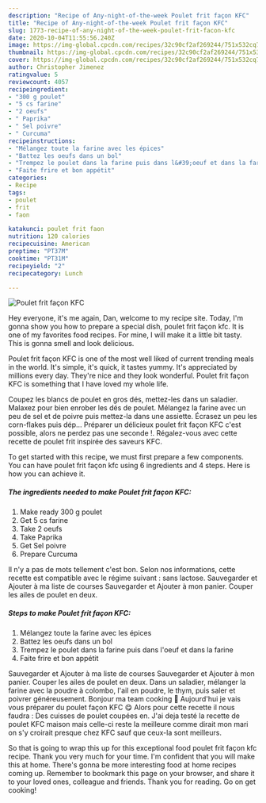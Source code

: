 ```yaml
---
description: "Recipe of Any-night-of-the-week Poulet frit façon KFC"
title: "Recipe of Any-night-of-the-week Poulet frit façon KFC"
slug: 1773-recipe-of-any-night-of-the-week-poulet-frit-facon-kfc
date: 2020-10-04T11:55:56.240Z
image: https://img-global.cpcdn.com/recipes/32c90cf2af269244/751x532cq70/poulet-frit-facon-kfc-photo-principale-de-la-recette.jpg
thumbnail: https://img-global.cpcdn.com/recipes/32c90cf2af269244/751x532cq70/poulet-frit-facon-kfc-photo-principale-de-la-recette.jpg
cover: https://img-global.cpcdn.com/recipes/32c90cf2af269244/751x532cq70/poulet-frit-facon-kfc-photo-principale-de-la-recette.jpg
author: Christopher Jimenez
ratingvalue: 5
reviewcount: 4057
recipeingredient:
- "300 g poulet"
- "5 cs farine"
- "2 oeufs"
- " Paprika"
- " Sel poivre"
- " Curcuma"
recipeinstructions:
- "Mélangez toute la farine avec les épices"
- "Battez les oeufs dans un bol"
- "Trempez le poulet dans la farine puis dans l&#39;oeuf et dans la farine"
- "Faite frire et bon appétit"
categories:
- Recipe
tags:
- poulet
- frit
- faon

katakunci: poulet frit faon 
nutrition: 120 calories
recipecuisine: American
preptime: "PT37M"
cooktime: "PT31M"
recipeyield: "2"
recipecategory: Lunch

---
```



![Poulet frit façon KFC](https://img-global.cpcdn.com/recipes/32c90cf2af269244/751x532cq70/poulet-frit-facon-kfc-photo-principale-de-la-recette.jpg)

Hey everyone, it's me again, Dan, welcome to my recipe site. Today, I'm gonna show you how to prepare a special dish, poulet frit façon kfc. It is one of my favorites food recipes. For mine, I will make it a little bit tasty. This is gonna smell and look delicious.

Poulet frit façon KFC is one of the most well liked of current trending meals in the world. It's simple, it's quick, it tastes yummy. It's appreciated by millions every day. They're nice and they look wonderful. Poulet frit façon KFC is something that I have loved my whole life.

Coupez les blancs de poulet en gros dés, mettez-les dans un saladier. Malaxez pour bien enrober les dés de poulet. Mélangez la farine avec un peu de sel et de poivre puis mettez-la dans une assiette. Écrasez un peu les corn-flakes puis dép… Préparer un délicieux poulet frit façon KFC c&#39;est possible, alors ne perdez pas une seconde !. Régalez-vous avec cette recette de poulet frit inspirée des saveurs KFC.


To get started with this recipe, we must first prepare a few components. You can have poulet frit façon kfc using 6 ingredients and 4 steps. Here is how you can achieve it.

<!--inarticleads1-->

##### The ingredients needed to make Poulet frit façon KFC:

1. Make ready 300 g poulet
1. Get 5 cs farine
1. Take 2 oeufs
1. Take  Paprika
1. Get  Sel poivre
1. Prepare  Curcuma


Il n&#39;y a pas de mots tellement c&#39;est bon. Selon nos informations, cette recette est compatible avec le régime suivant : sans lactose. Sauvegarder et Ajouter à ma liste de courses Sauvegarder et Ajouter à mon panier. Couper les ailes de poulet en deux. 

<!--inarticleads2-->

##### Steps to make Poulet frit façon KFC:

1. Mélangez toute la farine avec les épices
1. Battez les oeufs dans un bol
1. Trempez le poulet dans la farine puis dans l&#39;oeuf et dans la farine
1. Faite frire et bon appétit


Sauvegarder et Ajouter à ma liste de courses Sauvegarder et Ajouter à mon panier. Couper les ailes de poulet en deux. Dans un saladier, mélanger la farine avec la poudre à colombo, l&#39;ail en poudre, le thym, puis saler et poivrer généreusement. Bonjour ma team cooking 🤗 Aujourd&#39;hui je vais vous préparer du poulet façon KFC 😋 Alors pour cette recette il nous faudra : Des cuisses de poulet coupées en. J&#39;ai deja testé la recette de poulet KFC maison mais celle-ci reste la meilleure comme dirait mon mari on s&#39;y croirait presque chez KFC sauf que ceux-la sont meilleurs. 

So that is going to wrap this up for this exceptional food poulet frit façon kfc recipe. Thank you very much for your time. I'm confident that you will make this at home. There's gonna be more interesting food at home recipes coming up. Remember to bookmark this page on your browser, and share it to your loved ones, colleague and friends. Thank you for reading. Go on get cooking!
